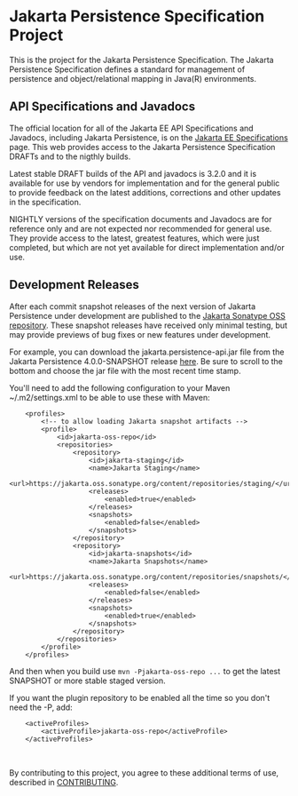 # Jakarta Persistence Specification Project

This is the project for the Jakarta Persistence Specification. The Jakarta Persistence Specification defines a standard
for management of persistence and object/relational mapping in Java(R) environments.

## API Specifications and Javadocs

The official location for all of the Jakarta EE API Specifications and Javadocs, including Jakarta Persistence,
is on the [Jakarta EE Specifications](https://jakarta.ee/specifications/) page.
This web provides access to the Jakarta Persistence Specification DRAFTs and to the nigthly builds.

Latest stable DRAFT builds of the API and javadocs is 3.2.0 and it is available for use by vendors for implementation
and for the general public to provide feedback on the latest additions, corrections and other updates in the specification.

NIGHTLY versions of the specification documents and Javadocs are for reference only and are not expected
nor recommended for general use. They provide access to the latest, greatest features, which were just completed,
but which are not yet available for direct implementation and/or use. 

## <a name="Development_Releases"></a>Development Releases

After each commit snapshot releases of the next version of Jakarta Persistence
under development are published to the
[Jakarta Sonatype OSS repository](https://jakarta.oss.sonatype.org).
These snapshot releases have received only minimal testing, but may
provide previews of bug fixes or new features under development.

For example, you can download the jakarta.persistence-api.jar file from the Jakarta Persistence
4.0.0-SNAPSHOT release
[here](https://jakarta.oss.sonatype.org/content/repositories/snapshots/jakarta/persistence/jakarta.persistence-api/4.0.0-SNAPSHOT/).
Be sure to scroll to the bottom and choose the jar file with the most
recent time stamp.

You'll need to add the following configuration to your Maven ~/.m2/settings.xml
to be able to use these with Maven:

```
    <profiles>
        <!-- to allow loading Jakarta snapshot artifacts -->
        <profile>
            <id>jakarta-oss-repo</id>
            <repositories>
                <repository>
                    <id>jakarta-staging</id>
                    <name>Jakarta Staging</name>
                    <url>https://jakarta.oss.sonatype.org/content/repositories/staging/</url>
                    <releases>
                        <enabled>true</enabled>
                    </releases>
                    <snapshots>
                        <enabled>false</enabled>
                    </snapshots>
                </repository>
                <repository>
                    <id>jakarta-snapshots</id>
                    <name>Jakarta Snapshots</name>
                    <url>https://jakarta.oss.sonatype.org/content/repositories/snapshots/</url>
                    <releases>
                        <enabled>false</enabled>
                    </releases>
                    <snapshots>
                        <enabled>true</enabled>
                    </snapshots>
                </repository>
            </repositories>
        </profile>
    </profiles>
```

And then when you build use `mvn -Pjakarta-oss-repo ...` to get the latest SNAPSHOT or more stable staged version.

If you want the plugin repository to be enabled all the time so you don't need the -P, add:

```
    <activeProfiles>
        <activeProfile>jakarta-oss-repo</activeProfile>
    </activeProfiles>
```

<br/>

By contributing to this project, you agree to these additional terms of
use, described in [CONTRIBUTING](CONTRIBUTING.md).

